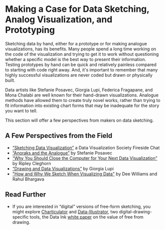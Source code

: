 # Making a Case for Data Sketching, Analog Visualization, and Prototyping 

Sketching data by hand, either for a prototype or for making analogue visualizations, has its benefits. Many people spend a long time working on the code of the visualization and trying to get it to work without questioning whether a specific model is the best way to present their information. Testing prototypes by hand can be quick and relatively painless compared to starting with code right away. And, it's important to remember that many highly successful visualizations are never coded but drawn or physically built. 

Data artists like Stefanie Posavec, Giorgia Lupi, Federica Fragapane, and Mona Chalabi are well known for their hand-drawn visualizations. Analogue methods have allowed them to create truly novel works, rather than trying to fit information into existing chart forms that may be inadequate for the story you want to tell.  

This section will offer a few perspectives from makers on data sketching. 

## A Few Perspectives from the Field  
 
- [“Sketching Data Visualization”](https://www.youtube.com/watch?v=wo23BmoWuBs) a Data Visualization Society Fireside Chat  
- [“Anoraks and the Analogue”](https://vimeo.com/287094544) by Stefanie Posavec  
- [“Why You Should Close the Computer for Your Next Data Visualization”](https://medium.com/nightingale/why-you-should-close-the-computer-for-your-next-data-visualization-3636663d0b35) by Ripley Cleghorn
- [“Drawing and Data Visualizations”](https://public.tableau.com/s/blog/2014/11/drawing-and-data-visualizations-tool-allow-connections-be-made) by Giorgia Lupi   
- ["How and Why We Sketch When Visualizing Data"](https://medium.com/nightingale/how-and-why-we-sketch-when-visualizing-data-d843e0ce8c74) by Dee Williams and Rahul Bhargava

## Read Further 
- If you are interested in “digital” versions of free-form sketching, you might explore [Charticulator](https://charticulator.com/) and [Data-Illustrator](http://data-illustrator.com/tutorial.php), two digital-drawing-specific tools, the Data Ink [white paper](https://datainkresearch.github.io/#results) on the value of free from drawing.  

